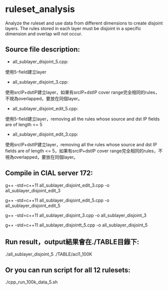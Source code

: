 # ruleset_analysis
Analyze the ruleset and use data from different dimensions to create disjoint layers. 
The rules stored in each layer must be disjoint in a specific dimension and overlap will not occur.

## Source file description:


- all_sublayer_disjoint_5.cpp:

使用5-field建立layer

- all_sublayer_disjoint_3.cpp:

使用srcIP+dstIP建立layer，如果有srcIP+dstIP cover range完全相同的rules，不視為overlapped，要放在同個layer。

- all_sublayer_disjoint_edit_5.cpp:

使用5-field建立layer，removing all the rules whose source and dst IP fields are of length <= 5

- all_sublayer_disjoint_edit_3.cpp:

使用srcIP+dstIP建立layer，removing all the rules whose source and dst IP fields are of length <= 5，如果有srcIP+dstIP cover range完全相同的rules，不視為overlapped，要放在同個layer。

## Compile in CIAL server 172:

g++ -std=c++11 all_sublayer_disjoint_edit_3.cpp -o all_sublayer_disjoint_edit_3

g++ -std=c++11 all_sublayer_disjoint_edit_5.cpp -o all_sublayer_disjoint_edit_5

g++ -std=c++11 all_sublayer_disjoint_3.cpp -o all_sublayer_disjoint_3

g++ -std=c++11 all_sublayer_disjointt_5.cpp -o all_sublayer_disjoint_5

## Run result，output結果會在./TABLE目錄下:

./all_sublayer_disjoint_5 ./TABLE/acl1_100K

## Or you can run script for all 12 rulesets:

./cpp_run_100k_data_5.sh

